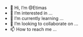- 👋 Hi, I’m @Etimas
- 👀 I’m interested in ...
- 🌱 I’m currently learning ...
- 💞️ I’m looking to collaborate on ...
- 📫 How to reach me ...

<!---
Etimas/Etimas is a ✨ special ✨ repository because its `README.md` (this file) appears on your GitHub profile.
You can click the Preview link to take a look at your changes.
--->
